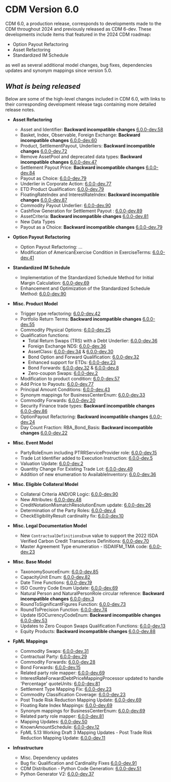 
# CDM Version 6.0

CDM 6.0, a production release, corresponds to developments made to the CDM throughout 2024 and previously released as CDM 6-dev. These developments include items that featured in the 2024 CDM roadmap:

- Option Payout Refactoring
- Asset Refactoring
- Standardized IM Schedule

as well as several additional model changes, bug fixes, dependencies updates and synonym mappings since version 5.0.

## _What is being released_

Below are some of the high-level changes included in CDM 6.0, with links to their corresponding development release tags containing more detailed release notes.

- **Asset Refactoring**
  - Asset and Identifier: **Backward incompatible changes** [6.0.0-dev.58](https://github.com/finos/common-domain-model/releases/tag/6.0.0-dev.58)
  - Basket, Index, Observable, Foreign Exchange: **Backward incompatible changes** [6.0.0-dev.60](https://github.com/finos/common-domain-model/releases/tag/6.0.0-dev.60)
  - Product, SettlementPayout, Underliers: **Backward incompatible changes** [6.0.0-dev.72](https://github.com/finos/common-domain-model/releases/tag/6.0.0-dev.72)
  - Remove AssetPool and deprecated data types: **Backward incompatible changes** [6.0.0-dev.47](https://github.com/finos/common-domain-model/releases/tag/6.0.0-dev.47)
  - Settlement Payout Price: **Backward incompatible changes** [6.0.0-dev.84](https://github.com/finos/common-domain-model/releases/tag/6.0.0-dev.84)
  - Payout as Choice: [6.0.0-dev.79](https://github.com/finos/common-domain-model/releases/tag/6.0.0-dev.79)
  - Underlier in Corporate Action: [6.0.0-dev.77](https://github.com/finos/common-domain-model/releases/tag/6.0.0-dev.77)
  - ETD Product Qualification: [6.0.0-dev.79](https://github.com/finos/common-domain-model/releases/tag/6.0.0-dev.79)
  - FloatingRateIndex and InterestRateIndex: **Backward incompatible changes** [6.0.0-dev.87](https://github.com/finos/common-domain-model/releases/tag/6.0.0-dev.87)
  - Commodity Payout Underlier: [6.0.0-dev.90](https://github.com/finos/common-domain-model/releases/tag/6.0.0-dev.90)
  - Cashflow Generation for Settlement Payout : [6.0.0-dev.89](https://github.com/finos/common-domain-model/releases/tag/6.0.0-dev.89)
  - AssetCriteria: **Backward incompatible changes** [6.0.0-dev.81](https://github.com/finos/common-domain-model/releases/tag/6.0.0-dev.81)
  - New Data Types
  - Payout as a Choice: **Backward incompatible changes** [6.0.0-dev.79](https://github.com/finos/common-domain-model/releases/tag/6.0.0-dev.79)
  
- **Option Payout Refactoring**
  - Option Payout Refactoring: ...
  - Modification of AmericanExercise Condition in ExerciseTerms: [6.0.0-dev.41](https://github.com/finos/common-domain-model/releases/tag/6.0.0-dev.41)

- **Standardized IM Schedule**
  - Implementation of the Standardized Schedule Method for Initial Margin Calculation: [6.0.0-dev.69](https://github.com/finos/common-domain-model/releases/tag/6.0.0-dev.69)
  - Enhancement and Optimization of the Standardized Schedule Method: [6.0.0-dev.90](https://github.com/finos/common-domain-model/releases/tag/6.0.0-dev.90)

- **Misc. Product Model**
  - Trigger type refactoring: [6.0.0-dev.42](https://github.com/finos/common-domain-model/releases/tag/6.0.0-dev.42)
  - Portfolio Return Terms: **Backward incompatible changes** [6.0.0-dev.55](https://github.com/finos/common-domain-model/releases/tag/6.0.0-dev.55)
  - Commodity Physical Options: [6.0.0-dev.25](https://github.com/finos/common-domain-model/releases/tag/6.0.0-dev.25)
  - Qualification functions:
    - Total Return Swaps (TRS) with a Debt Underlier: [6.0.0-dev.36](https://github.com/finos/common-domain-model/releases/tag/6.0.0-dev.36)
    - Foreign Exchange NDS: [6.0.0-dev.36](https://github.com/finos/common-domain-model/releases/tag/6.0.0-dev.36)
    - AssetClass: [6.0.0-dev.34](https://github.com/finos/common-domain-model/releases/tag/6.0.0-dev.34) & [6.0.0-dev.30](https://github.com/finos/common-domain-model/releases/tag/6.0.0-dev.30)
    - Bond Option and Forward Qualification: [6.0.0-dev.32](https://github.com/finos/common-domain-model/releases/tag/6.0.0-dev.32)
    - Enhanced support for ETDs: [6.0.0-dev.23](https://github.com/finos/common-domain-model/releases/tag/6.0.0-dev.23)
    - Bond Forwards: [6.0.0-dev.32](https://github.com/finos/common-domain-model/releases/tag/6.0.0-dev.32) & [6.0.0-dev.8](https://github.com/finos/common-domain-model/releases/tag/6.0.0-dev.8)
    - Zero-coupon Swaps: [6.0.0-dev.2](https://github.com/finos/common-domain-model/releases/tag/6.0.0-dev.2)
  - Modification to product condition: [6.0.0-dev.57](https://github.com/finos/common-domain-model/releases/tag/6.0.0-dev.57)
  - Add Price to Payouts: [6.0.0-dev.77](https://github.com/finos/common-domain-model/releases/tag/6.0.0-dev.77)
  - Principal Amount Conditions: [6.0.0-dev.43](https://github.com/finos/common-domain-model/releases/tag/6.0.0-dev.43)
  - Synonym mappings for BusinessCenterEnum: [6.0.0-dev.33](https://github.com/finos/common-domain-model/releases/tag/6.0.0-dev.33)
  - Commodity Forwards: [6.0.0-dev.20](https://github.com/finos/common-domain-model/releases/tag/6.0.0-dev.20)
  - Security Finance trade types: **Backward incompatible changes** [6.0.0-dev.86](https://github.com/finos/common-domain-model/releases/tag/6.0.0-dev.86)
  - OptionPayout Refactoring: **Backward incompatible changes** [6.0.0-dev.24](https://github.com/finos/common-domain-model/releases/tag/6.0.0-dev.24)
  - Day Count Fraction: RBA_Bond_Basis: **Backward incompatible changes** [6.0.0-dev.22](https://github.com/finos/common-domain-model/releases/tag/6.0.0-dev.22)

- **Misc. Event Model**
  - PartyRoleEnum including PTRRServiceProvider role: [6.0.0-dev.15](https://github.com/finos/common-domain-model/releases/tag/6.0.0-dev.15)
  - Trade Lot Identifier added to Execution Instruction: [6.0.0-dev.5](https://github.com/finos/common-domain-model/releases/tag/6.0.0-dev.5)
  - Valuation Update: [6.0.0-dev.2](https://github.com/finos/common-domain-model/releases/tag/6.0.0-dev.2)
  - Quantity Change For Existing Trade Lot: [6.0.0-dev.49](https://github.com/finos/common-domain-model/releases/tag/6.0.0-dev.49)
  - Addition of new enumeration to AvailableInventory: [6.0.0-dev.36](https://github.com/finos/common-domain-model/releases/tag/6.0.0-dev.36)

- **Misc. Eligible Collateral Model**
  - Collateral Criteria AND/OR Logic: [6.0.0-dev.90](https://github.com/finos/common-domain-model/releases/tag/6.0.0-dev.90)
  - New Attributes: [6.0.0-dev.48](https://github.com/finos/common-domain-model/releases/tag/6.0.0-dev.48)
  - CreditNotationMismatchResolutionEnum update: [6.0.0-dev.26](https://github.com/finos/common-domain-model/releases/tag/6.0.0-dev.26)
  - Determination of the Party Roles: [6.0.0-dev.4](https://github.com/finos/common-domain-model/releases/tag/6.0.0-dev.4)
  - CheckEligibilityResult cardinality fix: [6.0.0-dev.10](https://github.com/finos/common-domain-model/releases/tag/6.0.0-dev.10)

- **Misc. Legal Documentation Model**
  - New `ContractualDefinitionsEnum` value to support the 2022 ISDA Verified Carbon Credit Transactions Definitions: [6.0.0-dev.70](https://github.com/finos/common-domain-model/releases/tag/6.0.0-dev.70)
  - Master Agreement Type enumeration - ISDAIIFM_TMA code: [6.0.0-dev.23](https://github.com/finos/common-domain-model/releases/tag/6.0.0-dev.23)

- **Misc. Base Model**
  - TaxonomySourceEnum: [6.0.0-dev.85](https://github.com/finos/common-domain-model/releases/tag/6.0.0-dev.85)
  - CapacityUnit Enum: [6.0.0-dev.82](https://github.com/finos/common-domain-model/releases/tag/6.0.0-dev.82)
  - Date Time Functions: [6.0.0-dev.19](https://github.com/finos/common-domain-model/releases/tag/6.0.0-dev.19)
  - ISO Country Code Enum Update: [6.0.0-dev.69](https://github.com/finos/common-domain-model/releases/tag/6.0.0-dev.69)
  - Natural Person and NaturalPersonRole circular reference: **Backward incompatible changes** [6.0.0-dev.3](https://github.com/finos/common-domain-model/releases/tag/6.0.0-dev.3)
  - RoundToSignificantFigures Function: [6.0.0-dev.73](https://github.com/finos/common-domain-model/releases/tag/6.0.0-dev.73)
  - RoundToPrecision Function: [6.0.0-dev.74](https://github.com/finos/common-domain-model/releases/tag/6.0.0-dev.74)
  - Update ISOCurrencyCodeEnum: **Backward incompatible changes** [6.0.0-dev.53](https://github.com/finos/common-domain-model/releases/tag/6.0.0-dev.53)
  - Updates to Zero Coupon Swaps Qualification Functions: [6.0.0-dev.13](https://github.com/finos/common-domain-model/releases/tag/6.0.0-dev.13)
  - Equity Products: **Backward incompatible changes** [6.0.0-dev.88](https://github.com/finos/common-domain-model/releases/tag/6.0.0-dev.88)


- **FpML Mappings**
  - Commodity Swaps: [6.0.0-dev.31](https://github.com/finos/common-domain-model/releases/tag/6.0.0-dev.31)
  - Contractual Party: [6.0.0-dev.29](https://github.com/finos/common-domain-model/releases/tag/6.0.0-dev.29)
  - Commodity Forwards: [6.0.0-dev.28](https://github.com/finos/common-domain-model/releases/tag/6.0.0-dev.28)
  - Bond Forwards: [6.0.0-dev.15](https://github.com/finos/common-domain-model/releases/tag/6.0.0-dev.15)
  - Related party role mapper: [6.0.0-dev.69](https://github.com/finos/common-domain-model/releases/tag/6.0.0-dev.69)
  - InterestRateForwardDebtPriceMappingProcessor updated to handle 'Percentage' quoteUnits: [6.0.0-dev.81](https://github.com/finos/common-domain-model/releases/tag/6.0.0-dev.81)
  - Settlement Type Mapping Fix: [6.0.0-dev.23](https://github.com/finos/common-domain-model/releases/tag/6.0.0-dev.23)
  - Commodity Classification Coverage: [6.0.0-dev.23](https://github.com/finos/common-domain-model/releases/tag/6.0.0-dev.23)
  - Post Trade Risk Reduction Mapping Update: [6.0.0-dev.69](https://github.com/finos/common-domain-model/releases/tag/6.0.0-dev.69)
  - Floating Rate Index Mappings: [6.0.0-dev.69](https://github.com/finos/common-domain-model/releases/tag/6.0.0-dev.69)
  - Synonym mappings for BusinessCenterEnum: [6.0.0-dev.69](https://github.com/finos/common-domain-model/releases/tag/6.0.0-dev.69)
  - Related party role mapper: [6.0.0-dev.81](https://github.com/finos/common-domain-model/releases/tag/6.0.0-dev.81)
  - Mapping Updates: [6.0.0-dev.50](https://github.com/finos/common-domain-model/releases/tag/6.0.0-dev.50)
  - KnownAmountSchedule: [6.0.0-dev.12](https://github.com/finos/common-domain-model/releases/tag/6.0.0-dev.12)
  - FpML 5.13 Working Draft 3 Mapping Updates - Post Trade Risk Reduction Mapping Update: [6.0.0-dev.11](https://github.com/finos/common-domain-model/releases/tag/6.0.0-dev.11)


- **Infrastructure**
  - Misc. Dependency updates
  - Bug fix: Qualification and Cardinality Fixes [6.0.0-dev.91](https://github.com/finos/common-domain-model/releases/tag/6.0.0-dev.91)
  - CDM Distribution - Python Code Generation: [6.0.0-dev.51](https://github.com/finos/common-domain-model/releases/tag/6.0.0-dev.51)
  - Python Generator V2: [6.0.0-dev.37](https://github.com/finos/common-domain-model/releases/tag/6.0.0-dev.37)
